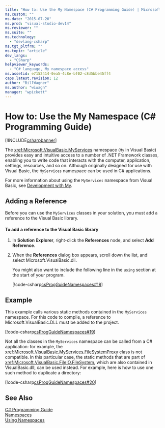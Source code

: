 ```yaml
---
title: "How to: Use the My Namespace (C# Programming Guide) | Microsoft Docs"
ms.custom: ""
ms.date: "2015-07-20"
ms.prod: "visual-studio-dev14"
ms.reviewer: ""
ms.suite: ""
ms.technology: 
  - "devlang-csharp"
ms.tgt_pltfrm: ""
ms.topic: "article"
dev_langs: 
  - "CSharp"
helpviewer_keywords: 
  - "C# language, My namespace access"
ms.assetid: e7152414-0ea5-4c8e-bf02-c8d5bbe45ff4
caps.latest.revision: 12
author: "BillWagner"
ms.author: "wiwagn"
manager: "wpickett"
---
```

# How to: Use the My Namespace (C# Programming Guide)
[!INCLUDE[csharpbanner](../../../includes/csharpbanner.md)]

The <xref:Microsoft.VisualBasic.MyServices> namespace (`My` in Visual Basic) provides easy and intuitive access to a number of .NET Framework classes, enabling you to write code that interacts with the computer, application, settings, resources, and so on. Although originally designed for use with Visual Basic, the `MyServices` namespace can be used in C# applications.  
  
 For more information about using the `MyServices` namespace from Visual Basic, see [Development with My](../../../visual-basic/developing-apps/development-with-my/index.md).  
  
## Adding a Reference  
 Before you can use the `MyServices` classes in your solution, you must add a reference to the Visual Basic library.  
  
#### To add a reference to the Visual Basic library  
  
1.  In **Solution Explorer**, right-click the **References** node, and select **Add Reference**.  
  
2.  When the **References** dialog box appears, scroll down the list, and select Microsoft.VisualBasic.dll.  
  
     You might also want to include the following line in the `using` section at the start of your program.  
  
     [!code-csharp[csProgGuideNamespaces#18](../../../snippets/csharp/VS_Snippets_VBCSharp/csProgGuideNamespaces/CS/Namespaces3.cs#18)]  
  
## Example  
 This example calls various static methods contained in the `MyServices` namespace. For this code to compile, a reference to Microsoft.VisualBasic.DLL must be added to the project.  
  
 [!code-csharp[csProgGuideNamespaces#19](../../../snippets/csharp/VS_Snippets_VBCSharp/csProgGuideNamespaces/CS/Namespaces3.cs#19)]  
  
 Not all the classes in the `MyServices` namespace can be called from a C# application: for example, the <xref:Microsoft.VisualBasic.MyServices.FileSystemProxy> class is not compatible. In this particular case, the static methods that are part of <xref:Microsoft.VisualBasic.FileIO.FileSystem>, which are also contained in VisualBasic.dll, can be used instead. For example, here is how to use one such method to duplicate a directory:  
  
 [!code-csharp[csProgGuideNamespaces#20](../../../snippets/csharp/VS_Snippets_VBCSharp/csProgGuideNamespaces/CS/Namespaces3.cs#20)]  
  
## See Also  
 [C# Programming Guide](../../../csharp/programming-guide/index.md)   
 [Namespaces](../../../csharp/programming-guide/namespaces/index.md)   
 [Using Namespaces](../../../csharp/programming-guide/namespaces/using-namespaces.md)